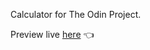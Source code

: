Calculator for The Odin Project.

Preview live <a href="https://sorrowlol.github.io/calculator/" target="_blank">here</a> 👈 
